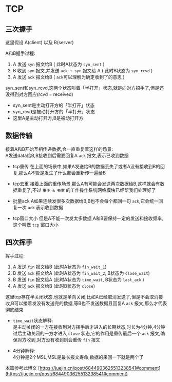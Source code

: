 # TCP

## 三次握手
这里假设 A(client) 以及 B(server)

A和B握手过程:
1. A 发送 `syn` 报文给B ( 此时A状态为 `syn_sent` )
2. B 收到 `syn` 报文,并发送 `ack + syn` 报文给 A ( 此时B状态为 `syn_rcvd` )
3. A 发送 `ack` 报文给B ( `ack`可以理解为确定收到了的意思 )

syn_sent和syn_rcvd,这两个状态叫着「半打开」状态,就是向对方招手了,但是还没得到对方回应(rcvd = received)
+ syn_sent是主动打开方的「半打开」状态
+ syn_rcvd是被动打开方的「半打开」状态
+ 这里A是主动打开方,B是被动打开方

## 数据传输
接着A和B开始互相传递数据,会一直重复着这样的场景:<br>
A发送data给B,B接收到后需要回复A `ack` 报文,表示已收到数据

+ tcp重传
在上面的场景中,如果A发送给B的数据丢失了或者A没有接收到B的回复,那么A不管是发生了什么都会重新传一遍给B

+ tcp去重
接着上面的重传场景,那么A有可能会发送两次数据给B,这样就会有数据重复了,不过 `重传 & 去重` 的工作操作系统网络模块已经帮我们处理好了

+ 批量ack
A如果连续发很多次数据给B,B也不会每个都回一句 `ack`,它会统一回复一次 `ack` 表示收到数据

+ tcp窗口大小
但是A不能一次发太多数据,A和B要保持一定的发送和接收频率,这个叫做 `tcp` 窗口大小

## 四次挥手
挥手过程:
1. A 发送 `fin` 报文给B (此时A状态为 `fin_wait_1`)
2. B 发送 `ack` 报文给A (此时A状态为 `fin_wait_2`, B状态为 `close_wait`)
3. B 发送 `fin` 报文给A (此时A状态为 `time_wait`, B状态为 `last_ack` )
4. A 发送 `ack` 报文给B (此时B状态为 `close`)

这里tcp存在半关闭状态,也就是单向关闭,比如A已经取消发送了,但是不会取消接收,B可以接着发没有发送完的数据,等B也不发送数据且回复A `ack` 报文,那么才代表彻底结束

+ `time_wait`状态解释:<br>
是主动关闭的一方在接收到对方挥手后才进入的长期状态,时长为4分钟,4分钟过后主动关闭的一方才进入 `close` 状态,它的作用是重传最后一个 `ack` 报文,确保对方收到,对方没有收到则会重传 `fin` 报文

+ 4分钟解释:<br>
4分钟是2个MSL,MSL是最长报文寿命,数据的来回一下就是两个了


本篇参考此博文 [https://juejin.cn/post/6844903625513238541#comment](https://juejin.cn/post/6844903625513238541#comment)